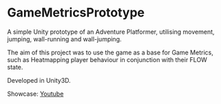 # GameMetricsPrototype

A simple Unity prototype of an Adventure Platformer, utilising movement, jumping, wall-running and wall-jumping.

The aim of this project was to use the game as a base for Game Metrics, such as Heatmapping player behaviour in conjunction with their FLOW state.


Developed in Unity3D.

Showcase: [Youtube](https://youtu.be/PEaXGRy39_I "Prototype Showcase")
